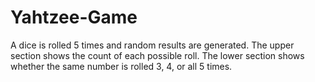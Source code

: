 # Yahtzee-Game
A dice is rolled 5 times and random results are generated.
The upper section shows the count of each possible roll. 
The lower section shows whether the same number is rolled 3, 4, or all 5 times.
